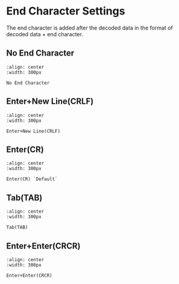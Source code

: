 # End Character Settings
The end character is added after the decoded data in the format of decoded data + end character.

## No End Character

```{figure} ../../media/3030050.png
:align: center
:width: 300px

No End Character
```


## Enter+New Line(CRLF)

```{figure} ../../media/3030051.png
:align: center
:width: 300px

Enter+New Line(CRLF)
```


## Enter(CR)

```{figure} ../../media/3030052.png
:align: center
:width: 300px

Enter(CR) `Default`
```


## Tab(TAB)

```{figure} ../../media/3030053.png
:align: center
:width: 300px

Tab(TAB)
```


## Enter+Enter(CRCR)

```{figure} ../../media/3030054.png
:align: center
:width: 300px

Enter+Enter(CRCR)
```
